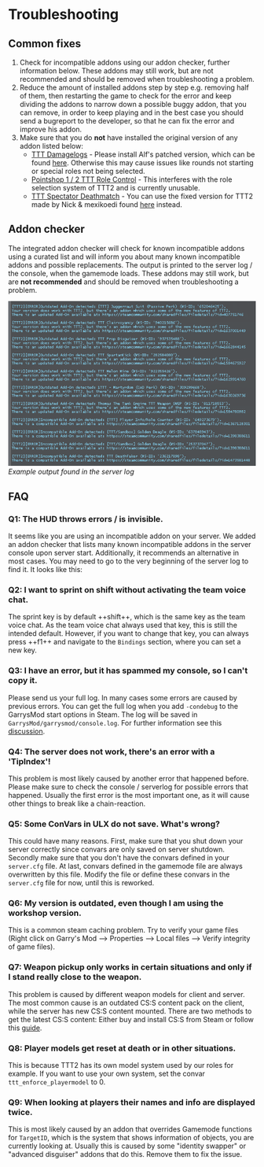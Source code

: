 # Troubleshooting

## Common fixes
1. Check for incompatible addons using our addon checker, further information below. These addons may still work, but are not recommended and should be removed when troubleshooting a problem.
2. Reduce the amount of installed addons step by step e.g. removing half of them, then restarting the game to check for the error and keep dividing the addons to narrow down a possible buggy addon, that you can remove, in order to keep playing and in the best case you should send a bugreport to the developer, so that he can fix the error and improve his addon.
3. Make sure that you do **not** have installed the original version of any addon listed below:
    - [TTT Damagelogs](https://github.com/Tommy228/tttdamagelogs) - Please install Alf's patched version, which can be found [here](https://github.com/Alf21/tttdamagelogs). Otherwise this may cause issues like rounds not starting or special roles not being selected.
    - [Pointshop 1 / 2 TTT Role Control](https://www.gmodstore.com/market/view/ttt-role-control-traitorpass-and-detectivepass-pointshop-1-2) - This interferes with the role selection system of TTT2 and is currently unusable.
    - [TTT Spectator Deathmatch](https://github.com/Tommy228/TTT_Spectator_Deathmatch) - You can use the fixed version for TTT2 made by Nick & mexikoedi found [here](https://steamcommunity.com/sharedfiles/filedetails/?id=1997666028) instead.

## Addon checker
The integrated addon checker will check for known incompatible addons using a curated list and will inform you about many known incompatible addons and possible replacements. The output is printed to the server log / the console, when the gamemode loads. These addons may still work, but are **not recommended** and should be removed when troubleshooting a problem.

![Addonchecker example output](../assets/images/troubleshooting/addonchecker.png)  
*Example output found in the server log*

## FAQ

### Q1: The HUD throws errors / is invisible.
It seems like you are using an incompatible addon on your server. We added an addon checker that lists many known incompatible addons in the server console upon server start. Additionally, it recommends an alternative in most cases. You may need to go to the very beginning of the server log to find it. It looks like this: 

### Q2: I want to sprint on shift without activating the team voice chat.
The sprint key is by default ++shift++, which is the same key as the team voice chat. As the team voice chat always used that key, this is still the intended default. However, if you want to change that key, you can always press ++f1++ and navigate to the `Bindings` section, where you can set a new key.

### Q3: I have an error, but it has spammed my console, so I can't copy it.
Please send us your full log. In many cases some errors are caused by previous errors. You can get the full log when you add `-condebug` to the GarrysMod start options in Steam. The log will be saved in `GarrysMod/garrysmod/console.log`. For further information see this [discussion](https://steamcommunity.com/app/4000/discussions/1/1698293068431221842/).

### Q4: The server does not work, there's an error with a 'TipIndex'!
This problem is most likely caused by another error that happened before. Please make sure to check the console / serverlog for possible errors that happened. Usually the first error is the most important one, as it will cause other things to break like a chain-reaction.

### Q5: Some ConVars in ULX do not save. What's wrong?
This could have many reasons. First, make sure that you shut down your server correctly since convars are only saved on server shutdown. Secondly make sure that you don't have the convars defined in your `server.cfg` file. At last, convars defined in the gamemode file are always overwritten by this file. Modify the file or define these convars in the `server.cfg` file for now, until this is reworked.

### Q6: My version is outdated, even though I am using the workshop version.  
This is a common steam caching problem. Try to verify your game files (Right click on Garry's Mod --> Properties --> Local files --> Verify integrity of game files).

### Q7: Weapon pickup only works in certain situations and only if I stand really close to the weapon.
This problem is caused by different weapon models for client and server. The most common cause is an outdated CS:S content pack on the client, while the server has new CS:S content mounted. There are two methods to get the latest CS:S content: Either buy and install CS:S from Steam or follow this [guide](https://steamcommunity.com/sharedfiles/filedetails/?id=1282064537).

### Q8: Player models get reset at death or in other situations.
This is because TTT2 has its own model system used by our roles for example. If you want to use your own system, set the convar `ttt_enforce_playermodel` to 0.

### Q9: When looking at players their names and info are displayed twice.
This is most likely caused by an addon that overrides Gamemode functions for `TargetID`, which is the system that shows information of objects, you are currently looking at. Usually this is caused by some "identity swapper" or "advanced disguiser" addons that do this. Remove them to fix the issue.
